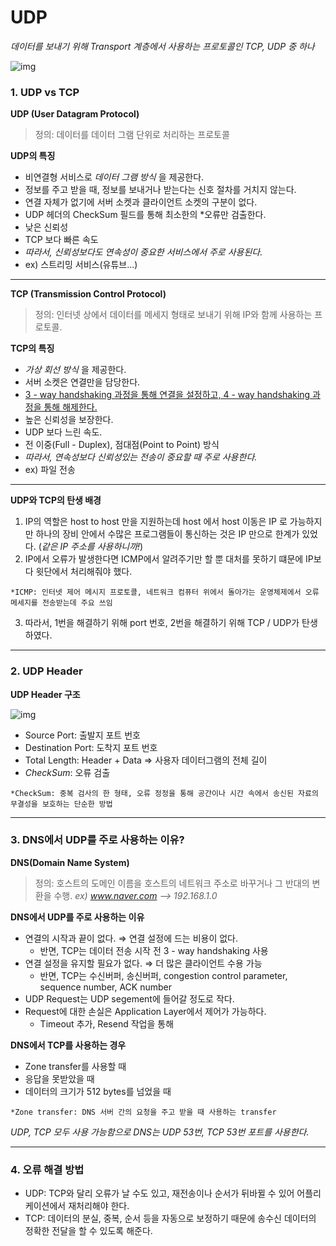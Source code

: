 # UDP
*데이터를 보내기 위해  Transport 계층에서 사용하는 프로토콜인 TCP, UDP 중 하나*

![img](https://t1.daumcdn.net/cfile/tistory/99F6363359FDDC9E1F)

### 1. UDP  vs TCP
**UDP (User Datagram Protocol)**
> 정의: 데이터를 데이터 그램 단위로 처리하는 프로토콜

**UDP의 특징**
* 비연결형 서비스로 *데이터 그램 방식* 을 제공한다.
* 정보를 주고 받을 때, 정보를 보내거나 받는다는 신호 절차를 거치지 않는다.
* 연결 자체가 없기에 서버 소켓과 클라이언트 소켓의 구분이 없다.
* UDP 헤더의 CheckSum 필드를 통해 최소한의 *오류만 검출한다.
* 낮은 신뢰성
* TCP 보다 빠른 속도
* *따라서, 신뢰성보다도 연속성이 중요한 서비스에서 주로 사용된다.*
* ex) 스트리밍 서비스(유튜브...)

--- 
**TCP (Transmission Control Protocol)**
> 정의: 인터넷 상에서 데이터를 메세지 형태로 보내기 위해 IP와 함께 사용하는 프로토콜.

**TCP의 특징**
* *가상 회선 방식* 을 제공한다.
* 서버 소켓은 연결만을 담당한다.
* [3 - way handshaking 과정을 통해 연결을 설정하고, 4 - way handshaking 과정을 통해 해제한다.](https://github.com/haewon-park/csStudy/blob/main/Network/TCP%203-way%20%26%204-way%20Handshake.md) 
* 높은 신뢰성을 보장한다.
* UDP 보다 느린 속도.
* 전 이중(Full - Duplex), 점대점(Point to Point) 방식
* *따라서, 연속성보다 신뢰성있는 전송이 중요할 때 주로 사용한다.*
* ex) 파일 전송 

---
**UDP와 TCP의 탄생 배경**
1. IP의 역할은 host to host 만을 지원하는데 host 에서 host 이동은 IP 로 가능하지만 하나의 장비 안에서 수많은 프로그램들이 통신하는 것은 IP 만으로 한계가 있었다. (*같은 IP 주소를 사용하니까!*)
2. IP에서 오류가 발생한다면 ICMP에서 알려주기만 할 뿐 대처를 못하기 떄문에 IP보다 윗단에서 처리해줘야 했다.
<pre><code>*ICMP: 인터넷 제어 메시지 프로토콜, 네트워크 컴퓨터 위에서 돌아가는 운영체제에서 오류 메세지를 전송받는데 주요 쓰임</code></pre>
3. 따라서, 1번을 해결하기 위해 port 번호, 2번을 해결하기 위해 TCP / UDP가 탄생하였다.

---
### 2. UDP Header
**UDP Header 구조**

![img](https://t1.daumcdn.net/cfile/tistory/99B12B385BD6DC0F03)
* Source Port: 출발지 포트 번호
* Destination Port: 도착지 포트 번호
* Total Length: Header + Data ⇒ 사용자 데이터그램의 전체 길이
* *CheckSum*: 오류 검출
<pre><code>*CheckSum: 중복 검사의 한 형태, 오류 정정을 통해 공간이나 시간 속에서 송신된 자료의 무결성을 보호하는 단순한 방법</code></pre>

---
### 3. DNS에서 UDP를 주로 사용하는 이유?
**DNS(Domain Name System)**
> 정의: 호스트의 도메인 이름을 호스트의 네트워크 주소로 바꾸거나 그 반대의 변환을 수행.
*ex) www.naver.com --> 192.168.1.0*

**DNS에서 UDP를 주로 사용하는 이유**
* 연결의 시작과 끝이 없다. ⇒ 연결 설정에 드는 비용이 없다.
	- 반면, TCP는 데이터 전송 시작 전 3 - way handshaking 사용
* 연결 설정을 유지할 필요가 없다. ⇒ 더 많은 클라이언트 수용 가능
	- 반면, TCP는 수신버퍼, 송신버퍼, congestion control parameter, sequence number, ACK number
* UDP Request는 UDP segement에 들어갈 정도로 작다.
* Request에 대한 손실은 Application Layer에서 제어가 가능하다.
	- Timeout 추가, Resend 작업을 통해

**DNS에서 TCP를 사용하는 경우**
* Zone transfer를 사용할 때
* 응답을 못받았을 때
* 데이터의 크기가 512 bytes를 넘었을 때
<pre><code>*Zone transfer: DNS 서버 간의 요청을 주고 받을 때 사용하는 transfer</code></pre>

*UDP, TCP 모두 사용 가능함으로 DNS는 UDP 53번, TCP 53번 포트를 사용한다.*

---
### 4. 오류 해결 방법
* UDP: TCP와 달리 오류가 날 수도 있고, 재전송이나 순서가 뒤바뀔 수 있어 어플리케이션에서 재처리해야 한다.
* TCP: 데이터의 분실, 중복, 순서 등을 자동으로 보정하기 때문에 송수신 데이터의 정확한 전달을 할 수 있도록 해준다.
